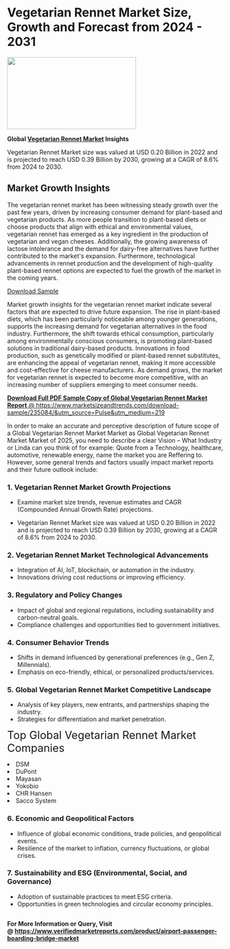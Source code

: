 <H1>Vegetarian Rennet Market Size, Growth and Forecast from 2024 - 2031</H1><img class="aligncenter size-medium wp-image-584254" src="https://thirdeyenews.in/wp-content/uploads/2024/09/Global-Market-Research-300x168.jpeg" alt="" width="300" height="168" /><p><strong>Global&nbsp;<a href="https://www.marketsizeandtrends.com/download-sample/235084/&amp;utm_source=Pulse&amp;utm_medium=219">Vegetarian Rennet Market</a> Insights</strong></p><p>Vegetarian Rennet Market size was valued at USD 0.20 Billion in 2022 and is projected to reach USD 0.39 Billion by 2030, growing at a CAGR of 8.6% from 2024 to 2030.</p><p><h2>Market Growth Insights</h2> <p>The vegetarian rennet market has been witnessing steady growth over the past few years, driven by increasing consumer demand for plant-based and vegetarian products. As more people transition to plant-based diets or choose products that align with ethical and environmental values, vegetarian rennet has emerged as a key ingredient in the production of vegetarian and vegan cheeses. Additionally, the growing awareness of lactose intolerance and the demand for dairy-free alternatives have further contributed to the market's expansion. Furthermore, technological advancements in rennet production and the development of high-quality plant-based rennet options are expected to fuel the growth of the market in the coming years.</p> <p><a href="#">Download Sample</a></p> <p>Market growth insights for the vegetarian rennet market indicate several factors that are expected to drive future expansion. The rise in plant-based diets, which has been particularly noticeable among younger generations, supports the increasing demand for vegetarian alternatives in the food industry. Furthermore, the shift towards ethical consumption, particularly among environmentally conscious consumers, is promoting plant-based solutions in traditional dairy-based products. Innovations in food production, such as genetically modified or plant-based rennet substitutes, are enhancing the appeal of vegetarian rennet, making it more accessible and cost-effective for cheese manufacturers. As demand grows, the market for vegetarian rennet is expected to become more competitive, with an increasing number of suppliers emerging to meet consumer needs.</p> <p><a href="#"></p><p><span class=""><strong>Download Full PDF Sample Copy of Global Vegetarian Rennet Market Report</strong> @ <a href="https://www.marketsizeandtrends.com/download-sample/235084/&amp;utm_source=Pulse&amp;utm_medium=219" target="_blank">https://www.marketsizeandtrends.com/download-sample/235084/&amp;utm_source=Pulse&amp;utm_medium=219</a></span></p><p>In order to make an accurate and perceptive description of future scope of a Global&nbsp;Vegetarian Rennet Market Market as Global&nbsp;Vegetarian Rennet Market Market of 2025, you need to describe a clear Vision &ndash; What Industry or Linda can you think of for example: Quote from a Technology, healthcare, automotive, renewable energy, name the market you are Reffering to. However, some general trends and factors usually impact market reports and their future outlook include:</p><h3>1.&nbsp;<strong>Vegetarian Rennet Market Growth Projections</strong></h3><ul><li>Examine market size trends, revenue estimates and CAGR (Compounded Annual Growth Rate) projections.</li><li><p>Vegetarian Rennet Market size was valued at USD 0.20 Billion in 2022 and is projected to reach USD 0.39 Billion by 2030, growing at a CAGR of 8.6% from 2024 to 2030.</p></li></ul><h3>2.&nbsp;<strong>Vegetarian Rennet Market Technological Advancements</strong></h3><ul><li>Integration of AI, IoT, blockchain, or automation in the industry.</li><li>Innovations driving cost reductions or improving efficiency.</li></ul><h3>3.&nbsp;<strong>Regulatory and Policy Changes</strong></h3><ul><li>Impact of global and regional regulations, including sustainability and carbon-neutral goals.</li><li>Compliance challenges and opportunities tied to government initiatives.</li></ul><h3>4.&nbsp;<strong>Consumer Behavior Trends</strong></h3><ul><li>Shifts in demand influenced by generational preferences (e.g., Gen Z, Millennials).</li><li>Emphasis on eco-friendly, ethical, or personalized products/services.</li></ul><h3>5.&nbsp;<strong>Global Vegetarian Rennet Market Competitive Landscape</strong></h3><ul><li>Analysis of key players, new entrants, and partnerships shaping the industry.</li><li>Strategies for differentiation and market penetration.</li></ul><p data-pm-slice="1 1 []"><span style="color: inherit; font-family: inherit; font-size: 25px;">Top Global Vegetarian Rennet Market Companies</span></p><div class="" data-test-id=""><p><li>DSM</li><li> DuPont</li><li> Mayasan</li><li> Yokobio</li><li> CHR Hansen</li><li> Sacco System</li></p></div><h3>6.&nbsp;<strong>Economic and Geopolitical Factors</strong></h3><ul><li>Influence of global economic conditions, trade policies, and geopolitical events.</li><li>Resilience of the market to inflation, currency fluctuations, or global crises.</li></ul><h3>7.&nbsp;<strong>Sustainability and ESG (Environmental, Social, and Governance)</strong></h3><ul><li>Adoption of sustainable practices to meet ESG criteria.</li><li>Opportunities in green technologies and circular economy principles.</li></ul><h2><strong style="font-size: 14px;">For More Information or Query, Visit @&nbsp;</strong><a style="background-color: #ffffff; font-size: 14px;" href="https://www.marketsizeandtrends.com/report/vegetarian-rennet-market/" target="_blank">https://www.verifiedmarketreports.com/product/airport-passenger-boarding-bridge-market</a></h2>

